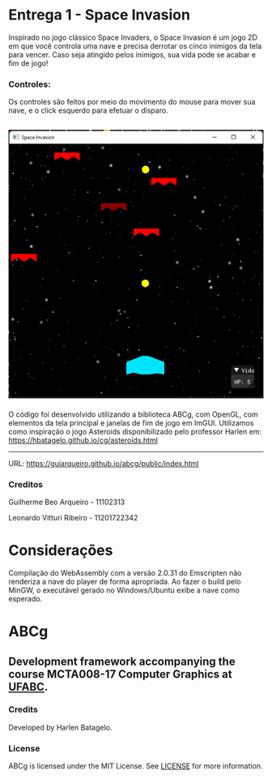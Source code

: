 Entrega 1 - Space Invasion
====== 
Inspirado no jogo clássico Space Invaders, o Space Invasion é um jogo 2D em que você controla uma nave e precisa derrotar os cinco inimigos da tela para vencer. Caso seja atingido pelos inimigos, sua vida pode se acabar e fim de jogo!

### Controles:
Os controles são feitos por meio do movimento do mouse para mover sua nave, e o click esquerdo para efetuar o disparo.

![Imagem do Jogo](https://github.com/guiarqueiro/abcg/blob/main/screenshot.png)
----

O código foi desenvolvido utilizando a biblioteca ABCg, com OpenGL, com elementos da tela principal e janelas de fim de jogo em ImGUI.
Utilizamos como inspiração o jogo Asteroids disponibilizado pelo professor Harlen em: https://hbatagelo.github.io/cg/asteroids.html

----
URL: https://guiarqueiro.github.io/abcg/public/index.html


### Creditos
Guilherme Beo Arqueiro - 11102313

Leonardo Vitturi Ribeiro - 11201722342


Considerações
===
Compilação do WebAssembly com a versão 2.0.31 do Emscripten não renderiza a nave do player de forma apropriada. Ao fazer o build pelo MinGW, o executável gerado no Windows/Ubuntu exibe a nave como esperado.














ABCg
======
Development framework accompanying the course MCTA008-17 Computer Graphics at [UFABC](https://www.ufabc.edu.br/).
----
### Credits
Developed by Harlen Batagelo.
### License
ABCg is licensed under the MIT License. See [LICENSE](https://github.com/hbatagelo/abcg/blob/main/LICENSE) for more information.
